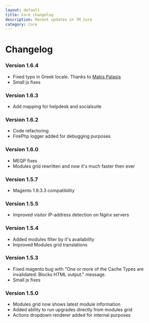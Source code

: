 ```yaml
---
layout: default
title: Core changelog
description: Recent updates in TM_Core
category: Core
---
```


# Changelog

### Version 1.6.4

 -  Fixed typo in Greek locale. Thanks to [Makis Palasis](https://github.com/mpalasis)
 -  Small js fixes

### Version 1.6.3

 -  Add mapping for helpdesk and socialsuite

### Version 1.6.2

 -  Code refactoring
 -  FirePhp logger added for debugging purposes

### Version 1.6.0

 -  MEQP fixes
 -  Modules grid rewritten and now it's much faster then ever

### Version 1.5.7

 -  Magento 1.9.3.3 compatibility

### Version 1.5.5

 -  Improved visitor IP-address detection on Nginx servers

### Version 1.5.4

 -  Added modules filter by it's availability
 -  Improved Modules grid translations

### Version 1.5.3

 -  Fixed magento bug with "One or more of the Cache Types are
    invalidated: Blocks HTML output." message.
 -  Small js fixes

### Version 1.5.0

 -  Modules grid now shows latest module information
 -  Added ability to run upgrades directly from modules grid
 -  Actions dropdown renderer added for internal purposes

